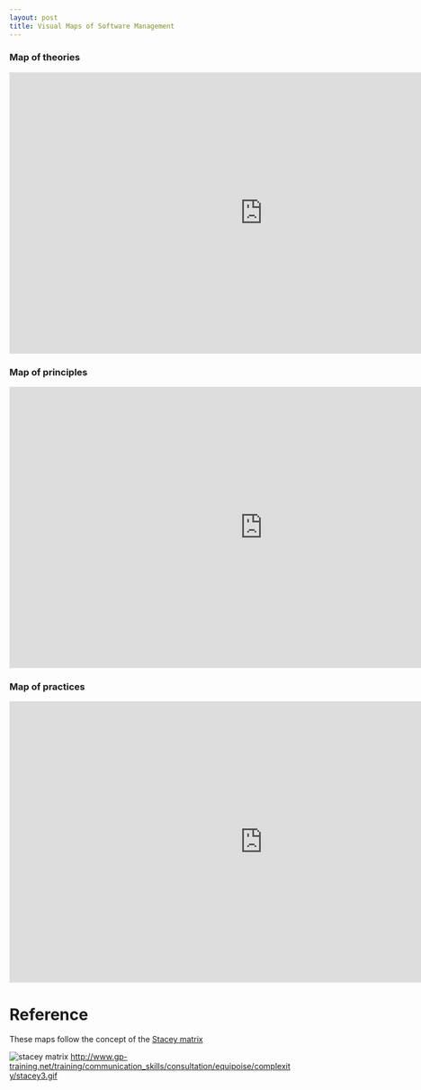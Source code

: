 ```yaml
---
layout: post
title: Visual Maps of Software Management
---
```


### Map of theories

<iframe width="900" height="500" seamless frameborder="0" scrolling="no" src="https://docs.google.com/spreadsheets/d/1Vt6rP6G1GAJPIrjQIZLAlXHW3CJGMu_7y6kvj_zM3nM/pubchart?oid=269447730&amp;format=interactive"></iframe>

### Map of principles

<iframe width="900" height="500" seamless frameborder="0" scrolling="no" src="https://docs.google.com/spreadsheets/d/1PvRzlMyEhCuHNpOcN6T3pYXNVUiWF_aHn9eUbGlth5U/pubchart?oid=269447730&amp;format=interactive"></iframe>

### Map of practices

<iframe width="900" height="500" seamless frameborder="0" scrolling="no" src="https://docs.google.com/spreadsheets/d/16GDtqDAr9hAsFB72WTu98yel1rRbQs2HWT4lzegKrxw/pubchart?oid=269447730&amp;format=interactive"></iframe>


# Reference
These maps follow the concept of the [Stacey matrix](http://www.gp-training.net/training/communication_skills/consultation/equipoise/complexity/stacey.htm)

 ![stacey matrix](http://www.gp-training.net/training/communication_skills/consultation/equipoise/complexity/stacey3.gif)
 http://www.gp-training.net/training/communication_skills/consultation/equipoise/complexity/stacey3.gif
